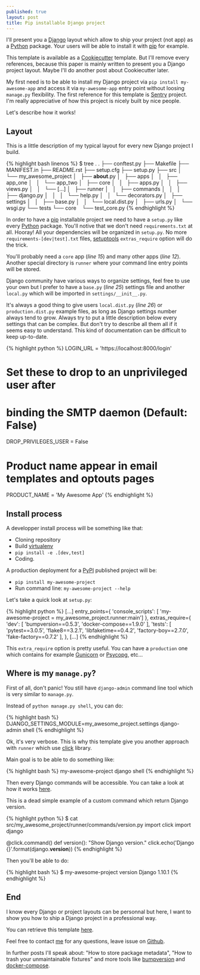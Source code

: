 ```yaml
---
published: true
layout: post
title: Pip installable Django project
---
```


I'll present you a [Django][1] layout which allow to ship your project (not app) as a [Python][5] package. Your users will be able to install it with [pip][2] for example.

This template is available as a [Cookiecutter][3] template. But I'll remove every references, because this paper is mainly written to present you a Django project layout. Maybe I'll do another post about Cookiecutter later.

My first need is to be able to install my Django project via `pip install my-awesome-app` and access it via `my-awesome-app` entry point
without loosing `manage.py` flexibility.
The first reference for this template is [Sentry][4] project. I'm really appreciative of how this project is nicely built by nice people.

Let's describe how it works!

## Layout

This is a little description of my typical layout for every new Django project I build.

{% highlight bash linenos %}
$ tree .
.
├── conftest.py
├── Makefile
├── MANIFEST.in
├── README.rst
├── setup.cfg
├── setup.py
├── src
│   └── my_awesome_project
│       ├── __about__.py
│       ├── apps
│       │   ├── app_one
│       │   └── app_two
│       ├── core
│       │   ├── apps.py
│       │   ├── views.py
│       │   └── [...]
│       ├── runner
│       │   ├── commands
│       │   │   ├── django.py
│       │   │   └── help.py
│       │   └── decorators.py
│       ├── settings
│       │   ├── base.py
│       │   └── local.dist.py
│       ├── urls.py
│       └── wsgi.py
└── tests
    └── core
        └── test_core.py
{% endhighlight %}

In order to have a [pip][2] installable project we need to have a `setup.py` like every [Python][5] package.
You'll notive that we don't need `requirements.txt` at all. Hooray! All your dependencies will be organized in `setup.py`.
No more `requirements-[dev|test].txt` files, [setuptools][6] `extras_require` option will do the trick.

You'll probably need a `core` app (*line 15*) and many other apps (*line 12*). Another special directory is `runner` where your
command line entry points will be stored.

Django community have various ways to organize settings, feel free to use your own but I prefer to have a `base.py` (*line 25*) settings file and another `local.py` which will be imported in `settings/__init__.py`.

It's always a good thing to give users `local.dist.py` (*line 26*) or `production.dist.py` example files, as long as Django settings number always tend to grow.
Always try to put a little description below every settings that can be complex. But don't try to describe all them all if it seems easy to understand.
This kind of documentation can be difficult to keep up-to-date.

{% highlight python %}
LOGIN_URL = 'https://localhost:8000/login'
# Set these to drop to an unprivileged user after
# binding the SMTP daemon (Default: False)
DROP_PRIVILEGES_USER = False
# Product name appear in email templates and optouts pages
PRODUCT_NAME = 'My Awesome App'
{% endhighlight %}

## Install process

A developper install process will be something like that:

* Cloning repository
* Build [virtualenv][7]
* `pip install -e .[dev,test]`
* Coding.

A production deployment for a [PyPI][8] published project will be:

* `pip install my-awesome-project`
* Run command line: `my-awesome-project --help`

Let's take a quick look at `setup.py`:


{% highlight python %}
[...]
	entry_points={
        'console_scripts': [
            'my-awesome-project = my_awesome_project.runner:main']
    },
    extras_require={
        'dev': [
            'bumpversion==0.5.3',
            'docker-compose==1.9.0'
        ],
        'tests': [
            'pytest==3.0.5',
            'flake8==3.2.1',
            'libfaketime==0.4.2',
            'factory-boy==2.7.0',
            'fake-factory==0.7.2'
        ],
    },
[...]
{% endhighlight %}

This `extra_require` option is pretty useful. You can have a `production`
one which contains for example [Gunicorn][9] or [Psycopg][10], etc...

## Where is my `manage.py`?

First of all, don't panic! You still have `django-admin` command line tool which is very similar to `manage.py`.

Instead of `python manage.py shell`, you can do:

{% highlight bash %}
DJANGO_SETTINGS_MODULE=my_awesome_project.settings django-admin shell
{% endhighlight %}

Ok, it's very verbose. This is why this template give you another approach with `runner` which use [click][11] library.

Main goal is to be able to do something like: 

{% highlight bash %}
my-awesome-project django shell
{% endhighlight %}

Then every Django commands will be accessible. You can take a look at how it works [here][12].

This is a dead simple example of a custom command which return Django version.

{% highlight python %}
$ cat src/my_awesome_project/runner/commands/version.py
import click
import django


@click.command()
def version():
    "Show Django version." 
    click.echo('Django {}'.format(django.__version__))
{% endhighlight %}

Then you'll be able to do:

{% highlight bash %}
$ my-awesome-project version
Django 1.10.1
{% endhighlight %}

## End

I know every Django or project layouts can be personnal but here, I want 
to show you how to ship a Django project in a professional way.

You can retrieve this template [here][16].

Feel free to contact [me][13] for any questions, leave issue on [Github][12]. 

In further posts I'll speak about: "How to store package metadata", "How to trash your unmaintainable fixtures" and more tools like [bumpversion][14] and [docker-compose][15].

[1]: https://www.djangoproject.com/
[2]: https://pip.pypa.io/en/stable/
[3]: https://cookiecutter.readthedocs.io/en/latest/
[4]: https://github.com/getsentry/sentry
[5]: https://www.python.org/
[6]: https://setuptools.readthedocs.io/en/latest/
[7]: https://virtualenv.pypa.io/en/stable/
[8]: https://pypi.org/
[9]: http://gunicorn.org/
[10]: http://initd.org/psycopg/docs/
[11]: http://click.pocoo.org/
[12]: https://github.com/toxinu/cookiecutter-django/blob/59daaaebe9c1828dfab1beb7f7c8a22c4376ce7b/%7B%7B%20cookiecutter.package_name%20%7D%7D/src/%7B%7B%20cookiecutter.module_name%20%7D%7D/runner/commands/django.py
[13]: mailto:contact@toxi.nu
[14]: https://github.com/peritus/bumpversion
[15]: https://www.docker.com/products/docker-compose
[16]: https://github.com/toxinu/cookiecutter-django/
